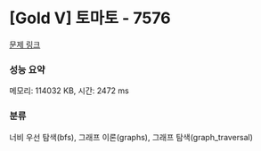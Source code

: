# [Gold V] 토마토 - 7576 

[문제 링크](https://www.acmicpc.net/problem/7576) 

### 성능 요약

메모리: 114032 KB, 시간: 2472 ms

### 분류

너비 우선 탐색(bfs), 그래프 이론(graphs), 그래프 탐색(graph_traversal)


